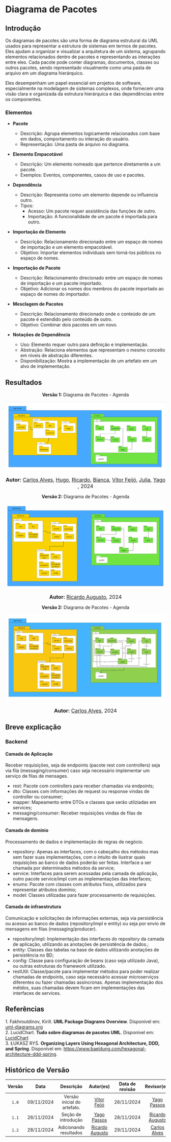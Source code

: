 # Diagrama de Pacotes

## Introdução

Os diagramas de pacotes são uma forma de diagrama estrutural da UML usados para representar a estrutura de sistemas em termos de pacotes. Eles ajudam a organizar e visualizar a arquitetura de um sistema, agrupando elementos relacionados dentro de pacotes e representando as interações entre eles. Cada pacote pode conter diagramas, documentos, classes ou outros pacotes, sendo representado visualmente como uma pasta de arquivo em um diagrama hierárquico.

Eles desempenham um papel essencial em projetos de software, especialmente na modelagem de sistemas complexos, onde fornecem uma visão clara e organizada da estrutura hierárquica e das dependências entre os componentes.

### Elementos 

- **Pacote** 
  - Descrição: Agrupa elementos logicamente relacionados com base em dados, comportamento ou interação do usuário.
  - Representação: Uma pasta de arquivo no diagrama.

- **Elemento Empacotável**
  - Descrição: Um elemento nomeado que pertence diretamente a um pacote.
  - Exemplos: Eventos, componentes, casos de uso e pacotes.

- **Dependência**
  - Descrição: Representa como um elemento depende ou influencia outro.
  - Tipos:
    - Acesso: Um pacote requer assistência das funções de outro.
    - Importação: A funcionalidade de um pacote é importada para outro.

- **Importação de Elemento**
  - Descrição: Relacionamento direcionado entre um espaço de nomes de importação e um elemento empacotável.
  - Objetivo: Importar elementos individuais sem torná-los públicos no espaço de nomes.

- **Importação de Pacote**
  - Descrição: Relacionamento direcionado entre um espaço de nomes de importação e um pacote importado.
  - Objetivo: Adicionar os nomes dos membros do pacote importado ao espaço de nomes do importador.

- **Mesclagem de Pacotes**
  - Descrição: Relacionamento direcionado onde o conteúdo de um pacote é estendido pelo conteúdo de outro.
  - Objetivo: Combinar dois pacotes em um novo.

- **Notações de Dependência**
  - Uso: Elemento requer outro para definição e implementação.
  - Abstração: Relaciona elementos que representam o mesmo conceito em níveis de abstração diferentes.
  - Disponibilização: Mostra a implementação de um artefato em um alvo de implementação.

## Resultados

<p align="center" > <strong> Versão 1:</Strong> Diagrama de Pacotes - Agenda</font> <gitbr></p>

<center>

![Diagrama de pacotes versão 1](../foco3/assets/diagrama_pacotes_v1.png)

</center>

<font size="3"><p style="text-align: center"><b>Autor:</b> [Carlos Alves](https://github.com/CADU110), [Hugo](https://github.com/melohugo), [Ricardo](https://github.com/avmricardo), [Bianca](https://github.com/BiancaPatrocinio7), [Vitor Feijó](https://github.com/vitorfleonardo), [Julia](https://github.com/juhvitoria4), [Yago](https://github.com/yagompassos)   , 2024</p></font>

<p align="center" > <strong> Versão 2:</Strong> Diagrama de Pacotes - Agenda</font> <gitbr></p>

<center>

![Diagrama de pacotes versão 2](../foco3/assets/diagrama_pacotes_v2.png)

</center>

<font size="3"><p style="text-align: center"><b>Autor:</b> [Ricardo Augusto](https://github.com/avmricardo), 2024</p></font>

<p align="center" > <strong> Versão 2:</Strong> Diagrama de Pacotes - Agenda</font> <gitbr></p>

<center>

![Diagrama de pacotes versão 3](../foco3/assets/diagrama_v3.jpeg)

</center>

<font size="3"><p style="text-align: center"><b>Autor:</b> [Carlos Alves](https://github.com/CADU110), 2024</p></font>

## Breve explicação

### Backend

#### Camada de Aplicação

Receber requisições, seja de
endpoints (pacote rest com controllers) seja via fila (messaging/consumer) caso seja necessário implementar um serviço de filas de mensages.

- rest: Pacote com controllers para receber chamadas via endpoints;
- dto: Classes com informações de request ou response vindas de controller ou consumer;
- mapper: Mapeamento entre DTOs e classes que serão utilziadas em services;
- messaging/consumer: Receber requisições vindas de filas de mensagens.

#### Camada de domínio

Processamento de dados e implementação de regras de negócio.

- repository: Apenas as interfaces, com o cabeçalho dos métodos mas sem fazer suas implementações, com o intuito de ilustrar quais requisições ao banco de dados poderão ser feitas. Interface a ser chamada por determinados métodos da service;
- service: Interfaces para serem acessadas pela camada de aplicação, outro pacote service/impl com as implementações das interfaces;
- enums: Pacote com classes com atributos fixos, utilizados para representar atributos domínio;
- model: Classes utilizadas para fazer processamento de requisições.

#### Camada de infraestrutura

Comunicação e solicitações de informações externas, seja via persistência ou acesso ao banco de dados (repository/impl e entity) ou seja por envio de mensagens em filas (messaging/producer).

- repository/impl: Implementação das interfaces do repository da camada de aplicação, utilizando as anotações de persistência de dados.;
- entity: Classes das tabelas na base de dados utilizando anotações de persistência no BD;
- config: Classe para configuração de beans (caso seja utilizado Java), ou outras estruturas do framework utilizado.
- restUtil: Classe/pacote para implementar métodos para poder realizar chamadas de endpoints, caso seja necessário acessar microserviços diferentes ou fazer chamadas assíncronas. Apenas implementação dos métdos, suas chamadas devem ficam em implementações das interfaces de services.

## Referências

<a>1. </a> Fakhroutdinov, Kirill. **UML Package Diagrams Overview**. Disponível em: [uml-diagrams.org](https://www.uml-diagrams.org/package-diagrams-overview.html)<br>
<a>2. </a> LucidChart. **Tudo sobre diagramas de pacotes UML**. Disponível em: [LucidChart](https://www.lucidchart.com/pages/pt/diagrama-de-pacotes-uml)<br>
<a>3. </a> ŁUKASZ RYŚ. **Organizing Layers Using Hexagonal Architecture, DDD, and Spring**. Disponível em: <https://www.baeldung.com/hexagonal-architecture-ddd-spring>.

## Histórico de Versão

| Versão | Data | Descrição | Autor(es) | Data de revisão | Revisor(es) |
| :-: | :-: | :-: | :-: | :-: | :-: |
| `1.0` | 09/11/2024  | Versão inicial do artefato. | [Vitor Feijó](https://github.com/vitorfleonardo) | 26/11/2024  | [Yago Passos](https://github.com/yagompassos)  |
| `1.1` | 26/11/2024  | Seção de introdução | [Yago Passos](https://github.com/yagompassos) | 28/11/2024 | [Ricardo Augusto](https://github.com/avmricardo) |
| `1.2` | 28/11/2024 | Adicionando resultados | [Ricardo Augusto](https://github.com/avmricardo) | 29/11/2024 | [Carlos Alves](https://github.com/CADU110)|
